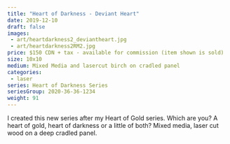 ```yaml
---
title: "Heart of Darkness - Deviant Heart"
date: 2019-12-10
draft: false
images:
 - art/heartdarkness2_deviantheart.jpg
 - art/heartdarkness2RM2.jpg
price: $150 CDN + tax - available for commission (item shown is sold)
size: 10x10 
medium: Mixed Media and lasercut birch on cradled panel
categories:
 - laser
series: Heart of Darkness Series
seriesGroup: 2020-36-36-1234
weight: 91
---
```


I created this new series after my Heart of Gold series. Which are you? A heart of gold, heart of darkness or a little of both?  Mixed media, laser cut wood on a deep cradled panel.